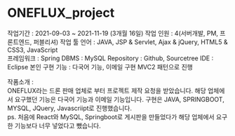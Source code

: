 # ONEFLUX_project

작업기간 : 2021-09-03 ~ 2021-11-19 (3개월 16일)
작업 인원 : 4(서버개발, PM, 프론트엔드, 퍼블리셔)
작업 툴 언어 : JAVA, JSP & Servlet, Ajax & jQuery, HTML5 & CSS3, JavaScript\
프레임워크 : Spring
DBMS : MySQL
Repository : Github, Sourcetree
IDE : Eclipse
본인 구현 기능 : 다국어 기능, 이메일 구현
MVC2 패턴으로 진행

작품소개 :\
ONEFLUX라는 드론 판매 업체로 부터 프로젝트 제작 요청을 받았습니다. 해당 업체에서 요구했던 기능은 다국어 기능과 이메일 기능입니다. 구현은 JAVA, SPRINGBOOT, MYSQL, JQuery, Javascriipt로 진행했습니다.
\
ps. 처음에 React와 MySQL, Springboot로 게시판을 만들었다가 해당 업체에서 요구한 기능보다 너무 넣었다고 뺐습니다. 
